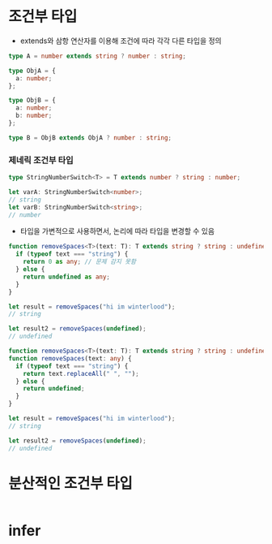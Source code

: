 # 조건부 타입

- extends와 삼항 연산자를 이용해 조건에 따라 각각 다른 타입을 정의

```ts
type A = number extends string ? number : string;
```

```ts
type ObjA = {
  a: number;
};

type ObjB = {
  a: number;
  b: number;
};

type B = ObjB extends ObjA ? number : string;
```

### 제네릭 조건부 타입

```ts
type StringNumberSwitch<T> = T extends number ? string : number;

let varA: StringNumberSwitch<number>;
// string
let varB: StringNumberSwitch<string>;
// number
```

- 타입을 가변적으로 사용하면서, 논리에 따라 타입을 변경할 수 있음

```ts
function removeSpaces<T>(text: T): T extends string ? string : undefined {
  if (typeof text === "string") {
    return 0 as any; // 문제 감지 못함
  } else {
    return undefined as any;
  }
}

let result = removeSpaces("hi im winterlood");
// string

let result2 = removeSpaces(undefined);
// undefined
```

```ts
function removeSpaces<T>(text: T): T extends string ? string : undefined;
function removeSpaces(text: any) {
  if (typeof text === "string") {
    return text.replaceAll(" ", "");
  } else {
    return undefined;
  }
}

let result = removeSpaces("hi im winterlood");
// string

let result2 = removeSpaces(undefined);
// undefined
```

# 분산적인 조건부 타입

```ts

```

# infer
